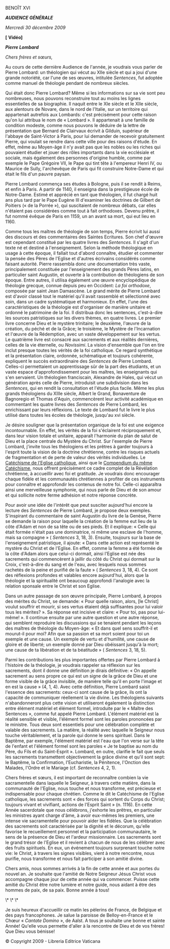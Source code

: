 BENOÎT XVI

***AUDIENCE GÉNÉRALE***

*Mercredi 30 décembre 2009*

**\[** **Vidéo\]**

***Pierre Lombard***

*Chers frères et sœurs,*

Au cours de cette dernière Audience de l'année, je voudrais vous parler de Pierre Lombard: un théologien qui vécut au XIIe siècle et qui a joui d'une grande notoriété, car l'une de ses œuvres, intitulée *Sentences*, fut adoptée comme manuel de théologie pendant de nombreux siècles.

Qui était donc Pierre Lombard? Même si les informations sur sa vie sont peu nombreuses, nous pouvons reconstruire tout au moins les lignes essentielles de sa biographie. Il naquit entre le XIe siècle et le XIIe siècle, aux alentours de Novare, dans le nord de l'Italie, sur un territoire qui appartenait autrefois aux Lombards: c'est précisément pour cette raison qu'on lui attribua le nom de « Lombard ». Il appartenait à une famille de condition modeste, comme nous pouvons le déduire de la lettre de présentation que Bernard de Clairvaux écrivit à Gilduin, supérieur de l'abbaye de Saint-Victor à Paris, pour lui demander de recevoir gratuitement Pierre, qui voulait se rendre dans cette ville pour des raisons d'étude. En effet, même au Moyen-âge il n'y avait pas que les nobles ou les riches qui pouvaient étudier et jouer des rôles importants dans la vie ecclésiale et sociale, mais également des personnes d'origine humble, comme par exemple le Pape Grégoire VII, le Pape qui tint tête à l'empereur Henri IV, ou Maurice de Sully, l'archevêque de Paris qui fit construire Notre-Dame et qui était le fils d'un pauvre paysan.

Pierre Lombard commença ses études à Bologne, puis il se rendit à Reims, et enfin à Paris. A partir de 1140, il enseigna dans la prestigieuse école de Notre-Dame. Estimé et apprécié en tant que théologien, il fut chargé huit ans plus tard par le Pape Eugène III d'examiner les doctrines de Gilbert de Poitiers (« de la Porrée »), qui suscitaient de nombreux débats, car elles n'étaient pas considérées comme tout à fait orthodoxes. Devenu prêtre, il fut nommé évêque de Paris en 1159, un an avant sa mort, qui eut lieu en 1160.

Comme tous les maîtres de théologie de son temps, Pierre écrivit lui aussi des discours et des commentaires des Saintes Ecritures. Son chef d'œuvre est cependant constitué par les quatre livres des *Sentences*. Il s'agit d'un texte né et destiné à l'enseignement. Selon la méthode théologique en usage à cette époque, il fallait tout d'abord connaître, étudier et commenter la pensée des Pères de l'Eglise et d'autres écrivains considérés comme faisant autorité. Pierre rassembla donc une documentation très vaste, principalement constituée par l'enseignement des grands Pères latins, en particulier saint Augustin, et ouverte à la contribution de théologiens de son époque. Entre autres, il utilisa également une œuvre encyclopédique de théologie grecque, connue depuis peu en Occident: *La foi orthodoxe*, composée par saint Jean Damascène. Le grand mérite de Pierre Lombard est d'avoir classé tout le matériel qu'il avait rassemblé et sélectionné avec soin, dans un cadre systématique et harmonieux. En effet, l'une des caractéristiques de la théologie est d'organiser de manière unitaire et ordonné le patrimoine de la foi. Il distribua donc les sentences, c'est-à-dire les sources patristiques sur les divers thèmes, en quatre livres. Le premier livre concerne Dieu et le mystère trinitaire; le deuxième, l'œuvre de la création, du péché et de la Grâce; le troisième, le Mystère de l'Incarnation et l'œuvre de la Rédemption, avec un vaste développement sur les vertus. Le quatrième livre est consacré aux sacrements et aux réalités dernières, celles de la vie éternelle, ou *Novissimi*. La vision d'ensemble que l'on en tire inclut presque toutes les vérités de la foi catholique. Ce regard synthétique et la présentation claire, ordonnée, schématique et toujours cohérente, expliquent le succès extraordinaire des *Sentences* de Pierre Lombard. Celles-ci permettaient un apprentissage sûr de la part des étudiants, et un vaste espace d'approfondissement pour les maîtres, les enseignants qui s'en servaient. Un théologien franciscain, Alexandre de Hales, qui vécut un génération après celle de Pierre, introduisit une subdivision dans les *Sentences*, qui en rendit la consultation et l'étude plus facile. Même les plus grands théologiens du XIIIe siècle, Albert le Grand, Bonaventure de Bagnoregio et Thomas d'Aquin, commencèrent leur activité académique en commentant les quatre livres des *Sentences* de Pierre Lombard, les enrichissant par leurs réflexions. Le texte de Lombard fut le livre le plus utilisé dans toutes les écoles de théologie, jusqu'au xvi siècle.

Je désire souligner que la présentation organique de la foi est une exigence incontournable. En effet, les vérités de la foi s'éclairent réciproquement et, dans leur vision totale et unitaire, apparaît l'harmonie du plan de salut de Dieu et la place centrale du Mystère du Christ. Sur l'exemple de Pierre Lombard, j'invite tous les théologiens et les prêtres à garder toujours à l'esprit toute la vision de la doctrine chrétienne, contre les risques actuels de fragmentation et de perte de valeur des vérités individuelles. Le [Catéchisme de l'Eglise catholique](http://www.vatican.va/archive/FRA0013/_INDEX.HTM), ainsi que le [Compendium du même Catéchisme](http://www.vatican.va/archive/compendium_ccc/documents/archive_2005_compendium-ccc_fr.html), nous offrent précisément ce cadre complet de la Révélation chrétienne, à accueillir avec foi et gratitude. Je voudrais donc encourager chaque fidèle et les communautés chrétiennes à profiter de ces instruments pour connaître et approfondir les contenus de notre foi. Celle-ci apparaîtra ainsi une merveilleuse symphonie, qui nous parle de Dieu et de son amour et qui sollicite notre ferme adhésion et notre réponse concrète.

Pour avoir une idée de l'intérêt que peut susciter aujourd'hui encore la lecture des *Sentences* de Pierre Lombard, je propose deux exemples. S'inspirant du commentaire de saint Augustin du livre de la Genèse, Pierre se demande la raison pour laquelle la création de la femme eut lieu de la côte d'Adam et non de sa tête ou de ses pieds. Et il explique: « Celle qui était formée n'était pas une dominatrice, ni même une esclave de l'homme, mais sa compagne » ( *Sentences* 3, 18, 3). Ensuite, toujours sur la base de l'enseignement patristique, il ajoute: « Dans cette action est représenté le mystère du Christ et de l'Eglise. En effet, comme la femme a été formée de la côte d'Adam alors que celui-ci dormait, ainsi l'Eglise est née des sacrements qui commencèrent à jaillir du côté du Christ qui dormait sur la Croix, c'est-à-dire du sang et de l'eau, avec lesquels nous sommes rachetés de la peine et purifié de la faute » ( *Sentences* 3, 18, 4). Ce sont des réflexions profondes et valables encore aujourd'hui, alors que la théologie et la spiritualité ont beaucoup approfondi l'analogie avec la relation sponsale entre le Christ et son Eglise.

Dans un autre passage de son œuvre principale, Pierre Lombard, à propos des mérites du Christ, se demande: « Pour quelle raison, alors, \[le Christ\] voulut souffrir et mourir, si ses vertus étaient déjà suffisantes pour lui valoir tous les mérites? ». Sa réponse est incisive et claire: « Pour toi, pas pour lui-même! ». Il continue ensuite par une autre question et une autre réponse, qui semblent reproduire les discussions qui se tenaient pendant les leçons des maîtres de théologie du Moyen-âge: « Et dans quel sens souffrit-il et mourut-il pour moi? Afin que sa passion et sa mort soient pour toi un exemple et une cause. Un exemple de vertu et d'humilité, une cause de gloire et de liberté; un exemple donné par Dieu obéissant jusqu'à la mort; une cause de ta libération et de ta béatitude » ( *Sentences* 3, 18, 5).

Parmi les contributions les plus importantes offertes par Pierre Lombard à l'histoire de la théologie, je voudrais rappeler sa réflexion sur les sacrements, dont il donne une définition je dirais définitive: « On appelle sacrement au sens propre ce qui est un signe de la grâce de Dieu et une forme visible de la grâce invisible, de manière telle qu'il en porte l'image et en est la cause » (4, 1, 4). Avec cette définition, Pierre Lombard saisit l'essence des sacrements: ceux-ci sont cause de la grâce, ils ont la capacité de communiquer réellement la vie divine. Les théologiens suivants n'abandonneront plus cette vision et utiliseront également la distinction entre élément matériel et élément formel, introduite par le « Maître des Sentences », comme fut appelé Pierre Lombard. L'élément matériel est la réalité sensible et visible, l'élément formel sont les paroles prononcées par le ministre. Tous deux sont essentiels pour une célébration complète et valable des sacrements. La matière, la réalité avec laquelle le Seigneur nous touche véritablement, et la parole qui donne le sens spirituel. Dans le Baptême, par exemple, l'élément matériel est l'eau que l'on verse sur la tête de l'enfant et l'élément formel sont les paroles « Je te baptise au nom du Père, du Fils et du Saint-Esprit ». Lombard, en outre, clarifie le fait que seuls les sacrements transmettent objectivement la grâce divine et qu'il sont sept: le Baptême, la Confirmation, l'Eucharistie, la Pénitence, l'Onction des Malades, l'Ordre et le Mariage (cf. *Sentences* 4, 2, 1).

Chers frères et sœurs, il est important de reconnaître combien la vie sacramentelle dans laquelle le Seigneur, à travers cette matière, dans la communauté de l'Eglise, nous touche et nous transforme, est précieuse et indispensable pour chaque chrétien. Comme le dit le Catéchisme de l'Eglise catholique, les sacrements sont « des forces qui sortent du Corps du Christ; toujours vivant et vivifiant, actions de l'Esprit Saint » (n. 1116). En cette Année sacerdotale que nous célébrons, j'exhorte les prêtres, en particulier les ministres ayant charge d'âme, à avoir eux-mêmes les premiers, une intense vie sacramentelle pour pouvoir aider les fidèles. Que la célébration des sacrements soit caractérisée par la dignité et le décorum, qu'elle favorise le recueillement personnel et la participation communautaire, le sens de la présence de Dieu et l'ardeur missionnaire. Les sacrements sont le grand trésor de l'Eglise et il revient à chacun de nous de les célébrer avec des fruits spirituels. En eux, un événement toujours surprenant touche notre vie: le Christ, à travers les signes visibles, vient à notre rencontre, nous purifie, nous transforme et nous fait participer à son amitié divine.

Chers amis, nous sommes arrivés à la fin de cette année et aux portes du nouvel an. Je souhaite que l'amitié de Notre Seigneur Jésus Christ vous accompagne chaque jour de cette année qui va commencer. Puisse cette amitié du Christ être notre lumière et notre guide, nous aidant à être des hommes de paix, de sa paix. Bonne année à tous!

\\* \\* \\*

Je suis heureux d'accueillir ce matin les pèlerins de France, de Belgique et des pays francophones. Je salue la paroisse de Belloy-en-France et le Chœur « *Cantate Domino* », de Aalst. A tous je souhaite une bonne et sainte Année! Qu'elle vous permette d'aller à la rencontre de Dieu et de vos frères! Que Dieu vous bénisse!

© Copyright 2009 - Libreria Editrice Vaticana